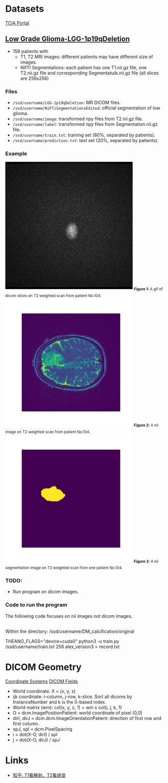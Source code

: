 # Datasets
[TCIA Portal](http://www.cancerimagingarchive.net/)

## [Low Grade Glioma-LGG-1p19qDeletion](https://wiki.cancerimagingarchive.net/display/Public/LGG-1p19qDeletion)
- 159 patients with
  * T1, T2 MRI images: different patients may have different size of images.
  * NIfTI Segmentations: each patient has one T1.nii.gz file, one T2.nii.gz file and corresponding Segmentatuib.nii.gz file (all slices are 256x256)

### Files
- `/ssd/username/LGG-1p19qDeletion`: MR DICOM files.
- `/ssd/username/NiFTiSegmentationsEdited`: official segmentation of low glioma.
- `/ssd/username/image`: transformed npy files from T2.nii.gz file.
- `/ssd/username/label`: transformed npy files from Segmentation.nii.gz file.
- `/ssd/username/train.txt`: training set (80%, separated by patients).
- `/ssd/username/prediction.txt`: test set (20%, separated by patients).

### Example
<img alt="Example of tumor dicom images on T2" src="patient-104.gif" width='400'>  
<sub><b>Figure 1: </b> A gif of dicom slices on T2 weighted scan from patient No.104. </sub> 

<img alt="Example of tumor nii image on T2" src="LGG-104_origin_38.png" width='400'>  
<sub><b>Figure 2: </b> A nii image on T2 weighted scan from patient No.104. </sub> 

<img alt="Example of tumor segmentation on T2" src="LGG-104_label_38.png" width='400'>  
<sub><b>Figure 3: </b> A nii segmentation image on T2 weighted scan from one patient No.104. </sub> 


### TODO:
- Run program on dicom images.

### Code to run the program
The following code focuses on nii images not dicom images.

<br>Within the directory: /ssd/username/DM_calcification/original</br>

THEANO_FLAGS="device=cuda0" python3 -u train.py /ssd/username/train.txt 256 alex_version3 > record.txt

# DICOM Geometry

[Coordinate Systems](https://www.slicer.org/wiki/Coordinate_systems)
[DICOM Fields](ftp://dicom.nema.org/MEDICAL/dicom/2015b/output/chtml/part03/sect_C.7.6.2.html)

- World coordinate: X = (x, y, z)
- ijk coordinate: i-column, j-row, k-slice.  Sort all dicoms by
  InstanceNumber and k is the 0-based index.
- World matrix (wm):     col(x, y, z, 1) = wm x col(i, j, k, 1)
- O = dcm.ImagePositionPatient: world coordinate of pixel (0,0)
- dirI, dirJ = dcm.dcm.ImageOrientationPatient: direction of first row
  and first column.
- spJ, spI = dcm.PixelSpacing
- i = dot(X-O, dirI) / spI
- j = dot(X-O, dirJ) / spJ

# Links
- [知乎: T1看解剖，T2看病变](https://www.zhihu.com/question/38567276/answer/152934823)

